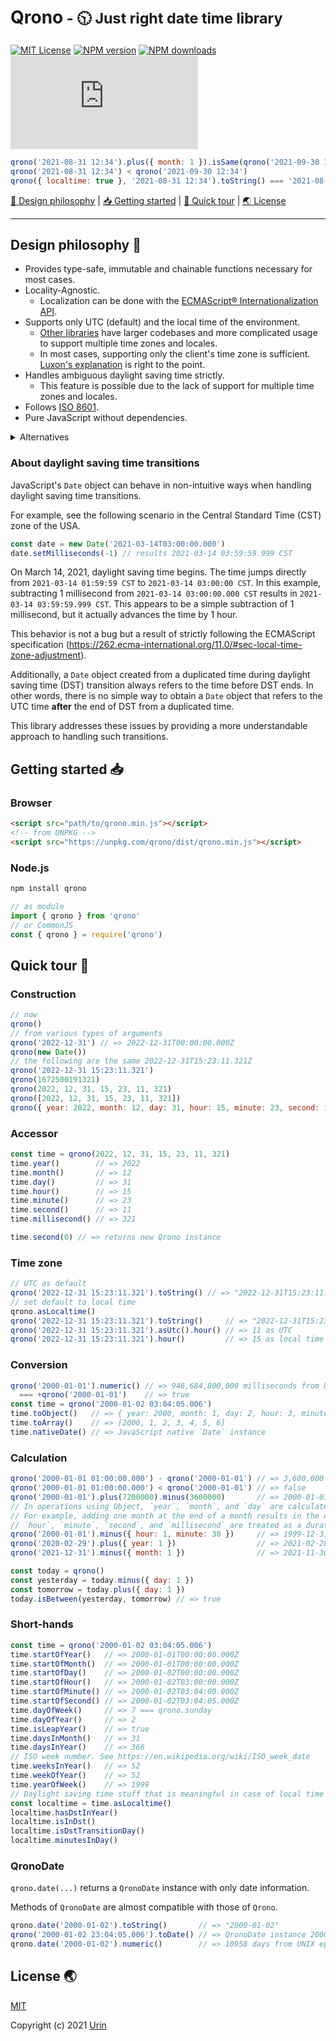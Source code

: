 # Qrono<small> - 🕥 Just right date time library</small>

[![MIT License][image-license]][url-license]
[![NPM version][image-npm-version]][url-npm]
[![NPM downloads][image-npm-downloads]][url-npm-downloads]
[![gzip size][image-size]][url-size]

```js
qrono('2021-08-31 12:34').plus({ month: 1 }).isSame(qrono('2021-09-30 12:34'))
qrono('2021-08-31 12:34') < qrono('2021-09-30 12:34')
qrono({ localtime: true }, '2021-08-31 12:34').toString() === '2021-08-31T12:34.000-04:00'
```

[🎨 Design philosophy](#design-philosophy-) \| [📥 Getting started](#getting-started-) \| [🚀 Quick tour](#quick-tour-) \| [🌏 License](#license-)

---

## Design philosophy 🎨

- Provides type-safe, immutable and chainable functions necessary for most cases.
- Locality-Agnostic.
  - Localization can be done with the [ECMAScript® Internationalization API](https://402.ecma-international.org/#overview).
- Supports only UTC (default) and the local time of the environment.
  - [Other libraries](#alternatives) have larger codebases and more complicated usage to support multiple time zones and locales.
  - In most cases, supporting only the client's time zone is sufficient.
    [Luxon's explanation](https://moment.github.io/luxon/#/zones?id=don39t-worry) is right to the point.
- Handles ambiguous daylight saving time strictly.
  - This feature is possible due to the lack of support for multiple time zones and locales.
- Follows [ISO 8601](https://www.iso.org/obp/ui/#iso:std:iso:8601:-1:ed-1:v1:en).
- Pure JavaScript without dependencies.

<details>
  <summary id="alternatives">Alternatives</summary>
  <ul>
    <li>
      <a href="https://github.com/moment/moment">Moment.js</a>
      <br>
      A widely used library that was the de-facto standard. It went into maintenance mode in 2020.<br>
      It has a fundamental problem with mutable objects, making it prone to bugs. The later date-time libraries introduced below are all designed to be immutable.<br>
    </li>
    <li>
      <a href="https://github.com/moment/luxon">Luxon</a>
      <br>
      An immutable and rich library created by the maintainers of <a href="https://github.com/moment/moment">Moment.js</a>. Sophisticated and feature-rich. Good codebase to explore.<br>
      By default, it handles time in local time and <a href="https://moment.github.io/luxon/#/zones?id=ambiguous-times">cannot strictly handle ambiguous times</a>.<br>
      It differs from other libraries in that the documentation clearly shows how it behaves with ambiguous time.<br>
    </li>
    <li>
      <a href="https://github.com/iamkun/dayjs">Day.js</a>
      <br>
      A <a href="https://github.com/moment/moment">Moment.js</a> compatible library with a minimum size of 2KB, which has <a href="https://github.com/iamkun/dayjs/stargazers">many GitHub stars</a> and is becoming the de-facto standard. The code readability is not high.<br>
      The codebase is large due to time zone and locale support (178 source files as of 2021-11-02), but the effective size can be reduced if tree-shaking is available.<br>
      Requires importing plugins each time because most functions are provided as plugins.<br>
      Planning a major version upgrade while solving <a href="https://github.com/iamkun/dayjs/issues?q=is%3Aissue+is%3Aopen">many issues</a>.<br>
    </li>
    <li>
      <a href="https://github.com/date-fns/date-fns">date-fns</a>
      <br>
      Provides over 200 pure functions for manipulating JavaScript `Date` objects, implemented in TypeScript and tree-shaking enabled.<br>
      Since the JavaScript `Date` object takes the lead, problems such as mutability and month starting at 0 are inherited. <br>
    </li>
    <li>
      <a href="https://tc39.es/proposal-temporal/docs/index.html">
        The ECMA TC39 Temporal Proposal
      </a>
      <br>
      An ECMAScript® API proposal that may become a future standard. The specification is rigorous, spectacular, and inspired by <a href="https://docs.oracle.com/javase/8/docs/api/java/time/package-summary.html">java.time</a>.
    </li>
  </ul>
</details>

### About daylight saving time transitions

JavaScript's `Date` object can behave in non-intuitive ways when handling daylight saving time transitions.

For example, see the following scenario in the Central Standard Time (CST) zone of the USA.

```js
const date = new Date('2021-03-14T03:00:00.000')
date.setMilliseconds(-1) // results 2021-03-14 03:59:59.999 CST
```

On March 14, 2021, daylight saving time begins. The time jumps directly from `2021-03-14 01:59:59 CST` to `2021-03-14 03:00:00 CST`.
In this example, subtracting 1 millisecond from `2021-03-14 03:00:00.000 CST` results in `2021-03-14 03:59:59.999 CST`. This appears to be a simple subtraction of 1 millisecond, but it actually advances the time by 1 hour.

This behavior is not a bug but a result of strictly following the ECMAScript specification (https://262.ecma-international.org/11.0/#sec-local-time-zone-adjustment).

Additionally, a `Date` object created from a duplicated time during daylight saving time (DST) transition always refers to the time before DST ends. In other words, there is no simple way to obtain a `Date` object that refers to the UTC time **after** the end of DST from a duplicated time.

This library addresses these issues by providing a more understandable approach to handling such transitions.

## Getting started 📥

### Browser

```html
<script src="path/to/qrono.min.js"></script>
<!-- from UNPKG -->
<script src="https://unpkg.com/qrono/dist/qrono.min.js"></script>
```

### Node.js

```sh
npm install qrono
```

```js
// as module
import { qrono } from 'qrono'
// or CommonJS
const { qrono } = require('qrono')
```

## Quick tour 🚀

### Construction

```js
// now
qrono()
// from various types of arguments
qrono('2022-12-31') // => 2022-12-31T00:00:00.000Z
qrono(new Date())
// the following are the same 2022-12-31T15:23:11.321Z
qrono('2022-12-31 15:23:11.321')
qrono(1672500191321)
qrono(2022, 12, 31, 15, 23, 11, 321)
qrono([2022, 12, 31, 15, 23, 11, 321])
qrono({ year: 2022, month: 12, day: 31, hour: 15, minute: 23, second: 11, millisecond: 321 })
```

### Accessor

```js
const time = qrono(2022, 12, 31, 15, 23, 11, 321)
time.year()        // => 2022
time.month()       // => 12
time.day()         // => 31
time.hour()        // => 15
time.minute()      // => 23
time.second()      // => 11
time.millisecond() // => 321

time.second(0) // => returns new Qrono instance
```

### Time zone

```js
// UTC as default
qrono('2022-12-31 15:23:11.321').toString() // => "2022-12-31T15:23:11.321Z"
// set default to local time
qrono.asLocaltime()
qrono('2022-12-31 15:23:11.321').toString()     // => "2022-12-31T15:23:11.321-04:00"
qrono('2022-12-31 15:23:11.321').asUtc().hour() // => 11 as UTC
qrono('2022-12-31 15:23:11.321').hour()         // => 15 as local time
```

### Conversion

```js
qrono('2000-01-01').numeric() // => 946,684,800,000 milliseconds from UNIX epoch
  === +qrono('2000-01-01')    // => true
const time = qrono('2000-01-02 03:04:05.006')
time.toObject()   // => { year: 2000, month: 1, day: 2, hour: 3, minute: 4, second: 5, millisecond: 6 }
time.toArray()    // => [2000, 1, 2, 3, 4, 5, 6]
time.nativeDate() // => JavaScript native `Date` instance
```

### Calculation

```js
qrono('2000-01-01 01:00:00.000') - qrono('2000-01-01') // => 3,600,000 milliseconds = 1 hour
qrono('2000-01-01 01:00:00.000') < qrono('2000-01-01') // => false
qrono('2000-01-01').plus(7200000).minus(3600000)       // => 2000-01-01T01:00:00.000Z
// In operations using Object, `year`, `month`, and `day` are calculated literally.
// For example, adding one month at the end of a month results in the end of the following month.
// `hour`, `minute`, `second`, and `millisecond` are treated as a duration in calculations.
qrono('2000-01-01').minus({ hour: 1, minute: 30 })     // => 1999-12-31T22:30:00.000Z
qrono('2020-02-29').plus({ year: 1 })                  // => 2021-02-28T00:00:00.000Z
qrono('2021-12-31').minus({ month: 1 })                // => 2021-11-30T00:00:00.000Z

const today = qrono()
const yesterday = today.minus({ day: 1 })
const tomorrow = today.plus({ day: 1 })
today.isBetween(yesterday, tomorrow) // => true
```

### Short-hands

```js
const time = qrono('2000-01-02 03:04:05.006')
time.startOfYear()   // => 2000-01-01T00:00:00.000Z
time.startOfMonth()  // => 2000-01-01T00:00:00.000Z
time.startOfDay()    // => 2000-01-02T00:00:00.000Z
time.startOfHour()   // => 2000-01-02T03:00:00.000Z
time.startOfMinute() // => 2000-01-02T03:04:00.000Z
time.startOfSecond() // => 2000-01-02T03:04:05.000Z
time.dayOfWeek()     // => 7 === qrono.sunday
time.dayOfYear()     // => 2
time.isLeapYear()    // => true
time.daysInMonth()   // => 31
time.daysInYear()    // => 366
// ISO week number. See https://en.wikipedia.org/wiki/ISO_week_date
time.weeksInYear()   // => 52
time.weekOfYear()    // => 52
time.yearOfWeek()    // => 1999
// Daylight saving time stuff that is meaningful in case of local time
const localtime = time.asLocaltime()
localtime.hasDstInYear()
localtime.isInDst()
localtime.isDstTransitionDay()
localtime.minutesInDay()
```

### QronoDate

`qrono.date(...)` returns a `QronoDate` instance with only date information.

Methods of `QronoDate` are almost compatible with those of `Qrono`.

```js
qrono.date('2000-01-02').toString()       // => "2000-01-02"
qrono('2000-01-02 23:04:05.006').toDate() // => QronoDate instance 2000-01-02
qrono.date('2000-01-02').numeric()        // => 10958 days from UNIX epoch
```

## License 🌏

[MIT][url-license]

Copyright (c) 2021 [Urin](https://github.com/urin)


<!-- Reference -->
[image-license]: https://img.shields.io/badge/license-MIT-blue.svg?style=flat
[url-license]: LICENSE

[image-npm-version]: https://img.shields.io/npm/v/qrono.svg?style=flat
[url-npm]: https://npmjs.org/package/qrono

[image-npm-downloads]: https://img.shields.io/npm/dm/qrono.svg?style=flat
[url-npm-downloads]: https://npmcharts.com/compare/qrono?minimal=true

[image-size]: https://img.badgesize.io/https://unpkg.com/qrono/dist/qrono.min.js?compression=gzip&color=blue
[url-size]: https://unpkg.com/qrono/dist/qrono.min.js
